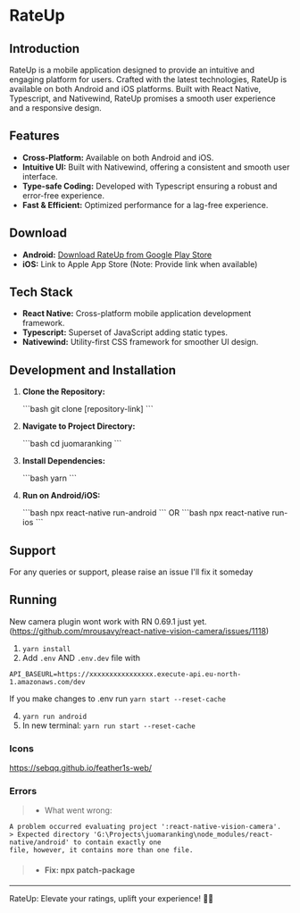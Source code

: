 # RateUp

## Introduction

RateUp is a mobile application designed to provide an intuitive and engaging platform for users. Crafted with the latest technologies, RateUp is available on both Android and iOS platforms. Built with React Native, Typescript, and Nativewind, RateUp promises a smooth user experience and a responsive design.

## Features

- **Cross-Platform:** Available on both Android and iOS.
- **Intuitive UI:** Built with Nativewind, offering a consistent and smooth user interface.
- **Type-safe Coding:** Developed with Typescript ensuring a robust and error-free experience.
- **Fast & Efficient:** Optimized performance for a lag-free experience.

## Download

- **Android:** [Download RateUp from Google Play Store](https://play.google.com/store/apps/details?id=com.juomaranking)
- **iOS:** Link to Apple App Store (Note: Provide link when available)

## Tech Stack

- **React Native:** Cross-platform mobile application development framework.
- **Typescript:** Superset of JavaScript adding static types.
- **Nativewind:** Utility-first CSS framework for smoother UI design.

## Development and Installation

1. **Clone the Repository:**

   \```bash
   git clone [repository-link]
   \```

2. **Navigate to Project Directory:**

   \```bash
   cd juomaranking
   \```

3. **Install Dependencies:**

   \```bash
   yarn
   \```

4. **Run on Android/iOS:**

   \```bash
   npx react-native run-android
   \```
   OR
   \```bash
   npx react-native run-ios
   \```

## Support

For any queries or support, please raise an issue I'll fix it someday

## Running

New camera plugin wont work with RN 0.69.1 just
yet. (https://github.com/mrousavy/react-native-vision-camera/issues/1118)

1. `yarn install`
2. Add `.env` AND `.env.dev` file with

```
API_BASEURL=https://xxxxxxxxxxxxxxxx.execute-api.eu-north-1.amazonaws.com/dev
```

If you make changes to .env run `yarn start --reset-cache`

4. `yarn run android`
5. In new terminal: `yarn run start --reset-cache`

### Icons

https://sebqq.github.io/feather1s-web/

### Errors

> - What went wrong:

    A problem occurred evaluating project ':react-native-vision-camera'.
    > Expected directory 'G:\Projects\juomaranking\node_modules/react-native/android' to contain exactly one
    file, however, it contains more than one file.

> - #### Fix: npx patch-package

---

RateUp: Elevate your ratings, uplift your experience! 🌟📱
